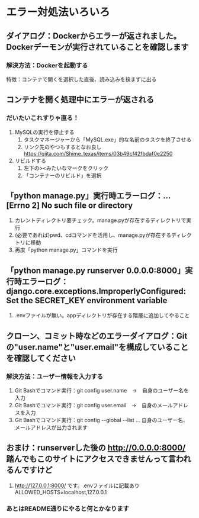 # エラー対処法いろいろ

## ダイアログ：Dockerからエラーが返されました。Dockerデーモンが実行されていることを確認します
### 解決方法：Dockerを起動する
特徴：コンテナで開くを選択した直後、読み込みを挟まずに出る

## コンテナを開く処理中にエラーが返される
### だいたいこれすりゃ直る！
1. MySQLの実行を停止する
    1. タスクマネージャーから「MySQL.exe」的な名前のタスクを終了させる
    2. リンク先のやつもするとなお良し https://qiita.com/Shime_texas/items/03b49cf42fbdaf0e2250
2. リビルドする
    1. 左下の><みたいなマークをクリック
    2. 「コンテナーのリビルド」を選択

## 「python manage.py」実行時エラーログ：...[Errno 2] No such file or directory
1. カレントディレクトリ要チェック。manage.pyが存在するディレクトリで実行
2. (必要であれば)pwd、cdコマンドを活用し、manage.pyが存在するディレクトリに移動
3. 再度「python manage.py」コマンドを実行

## 「python manage.py runserver 0.0.0.0:8000」実行時エラーログ：django.core.exceptions.ImproperlyConfigured: Set the SECRET_KEY environment variable
1. .envファイルが無い。appディレクトリが存在する階層に追加してやること

## クローン、コミット時などのエラーダイアログ：Gitの"user.name"と"user.email"を構成していることを確認してください
### 解決方法：ユーザー情報を入力する
1. Git Bashでコマンド実行：git config user.name　→　自身のユーザー名を入力
2. Git Bashでコマンド実行：git config user.email　→　自身のメールアドレスを入力
3. Git Bashでコマンド実行：git config --global --list ... 自身のユーザー名、メールアドレスが出力されます

## おまけ：runserverした後の http://0.0.0.0:8000/ 踏んでもこのサイトにアクセスできませんって言われるんですけど
1. http://127.0.0.1:8000/ です。.envファイルに記載あり ALLOWED_HOSTS=localhost,127.0.0.1 

### あとはREADME通りにやると何とかなります